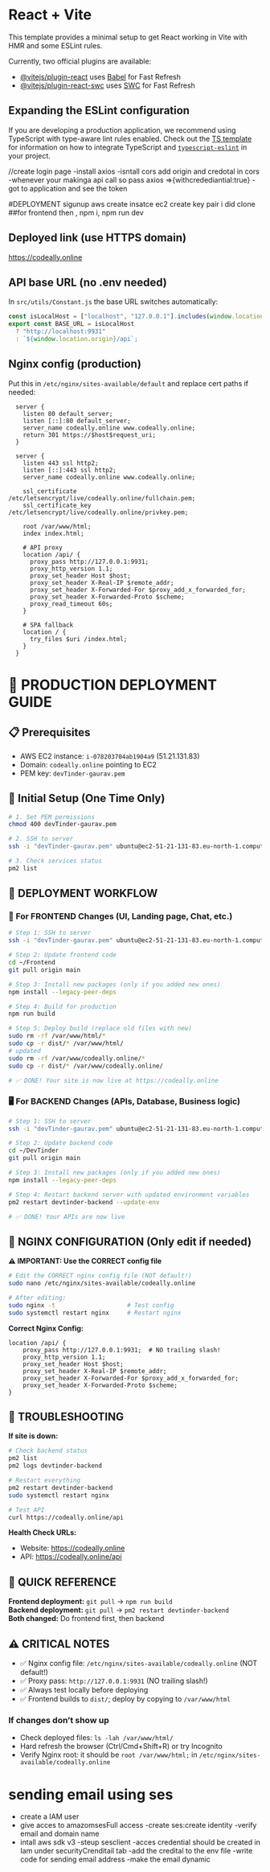 # React + Vite

This template provides a minimal setup to get React working in Vite with HMR and some ESLint rules.

Currently, two official plugins are available:

- [@vitejs/plugin-react](https://github.com/vitejs/vite-plugin-react/blob/main/packages/plugin-react) uses [Babel](https://babeljs.io/) for Fast Refresh
- [@vitejs/plugin-react-swc](https://github.com/vitejs/vite-plugin-react/blob/main/packages/plugin-react-swc) uses [SWC](https://swc.rs/) for Fast Refresh

## Expanding the ESLint configuration

If you are developing a production application, we recommend using TypeScript with type-aware lint rules enabled. Check out the [TS template](https://github.com/vitejs/vite/tree/main/packages/create-vite/template-react-ts) for information on how to integrate TypeScript and [`typescript-eslint`](https://typescript-eslint.io) in your project.


//create login page
-install axios
-isntall cors
add origin and credotal in cors
-whenever your makinga api call so pass axios =>{withcredediantial:true}
-got to application and see the token


#DEPLOYMENT
sigunup aws
create insatce ec2
create key pair
i did clone
  ##for frontend
then , npm i, npm run dev

## Deployed link (use HTTPS domain)
https://codeally.online

## API base URL (no .env needed)
In `src/utils/Constant.js` the base URL switches automatically:

```js
const isLocalHost = ["localhost", "127.0.0.1"].includes(window.location.hostname);
export const BASE_URL = isLocalHost
  ? "http://localhost:9931"
  : `${window.location.origin}/api`;
```

## Nginx config (production)
Put this in `/etc/nginx/sites-available/default` and replace cert paths if needed:

```nginx
  server {
    listen 80 default_server;
    listen [::]:80 default_server;
    server_name codeally.online www.codeally.online;
    return 301 https://$host$request_uri;
  }

  server {
    listen 443 ssl http2;
    listen [::]:443 ssl http2;
    server_name codeally.online www.codeally.online;

    ssl_certificate /etc/letsencrypt/live/codeally.online/fullchain.pem;
    ssl_certificate_key /etc/letsencrypt/live/codeally.online/privkey.pem;

    root /var/www/html;
    index index.html;

    # API proxy
    location /api/ {
      proxy_pass http://127.0.0.1:9931;
      proxy_http_version 1.1;
      proxy_set_header Host $host;
      proxy_set_header X-Real-IP $remote_addr;
      proxy_set_header X-Forwarded-For $proxy_add_x_forwarded_for;
      proxy_set_header X-Forwarded-Proto $scheme;
      proxy_read_timeout 60s;
    }

    # SPA fallback
    location / {
      try_files $uri /index.html;
    }
  }
```

# 🚀 PRODUCTION DEPLOYMENT GUIDE

## 📋 Prerequisites
- AWS EC2 instance: `i-078203704ab1904a9` (51.21.131.83)
- Domain: `codeally.online` pointing to EC2
- PEM key: `devTinder-gaurav.pem`

## 🔧 Initial Setup (One Time Only)
```bash
# 1. Set PEM permissions
chmod 400 devTinder-gaurav.pem

# 2. SSH to server
ssh -i "devTinder-gaurav.pem" ubuntu@ec2-51-21-131-83.eu-north-1.compute.amazonaws.com

# 3. Check services status
pm2 list
```

## 🔄 DEPLOYMENT WORKFLOW

### 📱 For FRONTEND Changes (UI, Landing page, Chat, etc.)
```bash
# Step 1: SSH to server
ssh -i "devTinder-gaurav.pem" ubuntu@ec2-51-21-131-83.eu-north-1.compute.amazonaws.com

# Step 2: Update frontend code
cd ~/Frontend
git pull origin main

# Step 3: Install new packages (only if you added new ones)
npm install --legacy-peer-deps

# Step 4: Build for production
npm run build

# Step 5: Deploy build (replace old files with new)
sudo rm -rf /var/www/html/*
sudo cp -r dist/* /var/www/html/
# updated
sudo rm -rf /var/www/codeally.online/*
sudo cp -r dist/* /var/www/codeally.online/

# ✅ DONE! Your site is now live at https://codeally.online
```

### 🖥️ For BACKEND Changes (APIs, Database, Business logic)
```bash
# Step 1: SSH to server
ssh -i "devTinder-gaurav.pem" ubuntu@ec2-51-21-131-83.eu-north-1.compute.amazonaws.com

# Step 2: Update backend code
cd ~/DevTinder
git pull origin main

# Step 3: Install new packages (only if you added new ones)
npm install --legacy-peer-deps

# Step 4: Restart backend server with updated environment variables
pm2 restart devtinder-backend --update-env

# ✅ DONE! Your APIs are now live
```

## 🔧 NGINX CONFIGURATION (Only edit if needed)

**⚠️ IMPORTANT: Use the CORRECT config file**
```bash
# Edit the CORRECT nginx config file (NOT default!)
sudo nano /etc/nginx/sites-available/codeally.online

# After editing:
sudo nginx -t                    # Test config
sudo systemctl restart nginx     # Restart nginx
```

**Correct Nginx Config:**
```nginx
location /api/ {
    proxy_pass http://127.0.0.1:9931;  # NO trailing slash!
    proxy_http_version 1.1;
    proxy_set_header Host $host;
    proxy_set_header X-Real-IP $remote_addr;
    proxy_set_header X-Forwarded-For $proxy_add_x_forwarded_for;
    proxy_set_header X-Forwarded-Proto $scheme;
}
```

## 🚨 TROUBLESHOOTING

**If site is down:**
```bash
# Check backend status
pm2 list
pm2 logs devtinder-backend

# Restart everything
pm2 restart devtinder-backend
sudo systemctl restart nginx

# Test API
curl https://codeally.online/api
```

**Health Check URLs:**
- Website: https://codeally.online
- API: https://codeally.online/api

## 📝 QUICK REFERENCE

**Frontend deployment:** `git pull` → `npm run build`  
**Backend deployment:** `git pull` → `pm2 restart devtinder-backend`  
**Both changed:** Do frontend first, then backend

## ⚠️ CRITICAL NOTES
- ✅ Nginx config file: `/etc/nginx/sites-available/codeally.online` (NOT default!)
- ✅ Proxy pass: `http://127.0.0.1:9931` (NO trailing slash!)
- ✅ Always test locally before deploying
- ✅ Frontend builds to `dist/`; deploy by copying to `/var/www/html`

### If changes don’t show up
- Check deployed files: `ls -lah /var/www/html/`
- Hard refresh the browser (Ctrl/Cmd+Shift+R) or try Incognito
- Verify Nginx root: it should be `root /var/www/html;` in `/etc/nginx/sites-available/codeally.online`
 # sending email using ses
 - create a IAM user
 - give acces to amazomsesFull access
 -create ses:create identity
 -verify email and domain name
 - intall aws sdk v3
 -steup sesclient
 -acces credential should be created in Iam under securityCrenditail tab
 -add the credital to the env file
 -write code for sending email address 
 -make the email dynamic 
